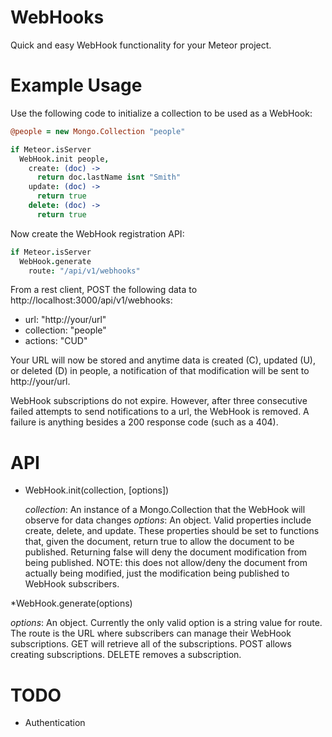 WebHooks
===

Quick and easy WebHook functionality for your Meteor project.

# Example Usage

Use the following code to initialize a collection to be used as a WebHook:

  ````coffeescript
  @people = new Mongo.Collection "people"

  if Meteor.isServer
    WebHook.init people,
      create: (doc) ->
        return doc.lastName isnt "Smith"
      update: (doc) ->
        return true
      delete: (doc) ->
        return true
  ````

Now create the WebHook registration API:

  ````coffeescript
  if Meteor.isServer
    WebHook.generate
      route: "/api/v1/webhooks"
  ````

From a rest client, POST the following data to
http://localhost:3000/api/v1/webhooks:

* url: "http://your/url"
* collection: "people"
* actions: "CUD"

Your URL will now be stored and anytime data is created (C), updated (U), or
deleted (D) in people, a notification of that modification will be sent to
http://your/url.

WebHook subscriptions do not expire.  However, after three consecutive failed
attempts to send notifications to a url, the WebHook is removed.  A failure is
anything besides a 200 response code (such as a 404).

# API

* WebHook.init(collection, [options])

  *collection*: An instance of a Mongo.Collection that the WebHook will observe
  for data changes
  *options*: An object. Valid properties include create, delete, and update.
  These properties should be set to functions that, given the document, return
  true to allow the document to be published. Returning false will deny the
  document modification from being published. NOTE: this does not allow/deny the
  document from actually being modified, just the modification being published
  to WebHook subscribers.

*WebHook.generate(options)

  *options*: An object. Currently the only valid option is a string value for
  route. The route is the URL where subscribers can manage their WebHook
  subscriptions. GET will retrieve all of the subscriptions. POST allows
  creating subscriptions. DELETE removes a subscription.

# TODO

* Authentication
